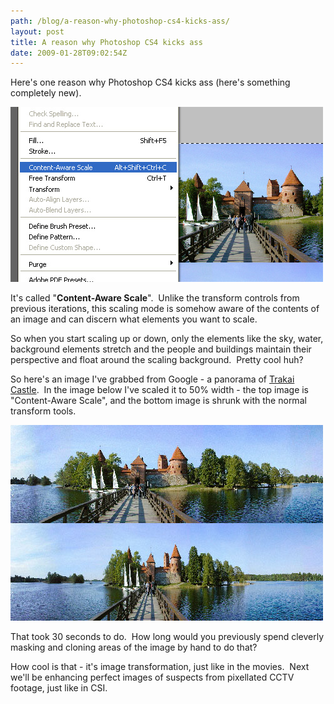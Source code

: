 ```yaml
---
path: /blog/a-reason-why-photoshop-cs4-kicks-ass/
layout: post
title: A reason why Photoshop CS4 kicks ass
date: 2009-01-28T09:02:54Z
---
```


Here's one reason why Photoshop CS4 kicks ass (here's something completely new).

![Content Aware Scale](contentawarescale.jpg)

It's called "**Content-Aware Scale**".  Unlike the transform controls from previous iterations, this scaling mode is somehow aware of the contents of an image and can discern what elements you want to scale.

So when you start scaling up or down, only the elements like the sky, water, background elements stretch and the people and buildings maintain their perspective and float around the scaling background.  Pretty cool huh?

So here's an image I've grabbed from Google - a panorama of [Trakai Castle](http://en.wikipedia.org/wiki/Trakai_Island_Castle).  In the image below I've scaled it to 50% width - the top image is "Content-Aware Scale", and the bottom image is shrunk with the normal transform tools.

![Content Aware Scale - Example](contentawareexample.jpg)

That took 30 seconds to do.  How long would you previously spend cleverly masking and cloning areas of the image by hand to do that?

How cool is that - it's image transformation, just like in the movies.  Next we'll be enhancing perfect images of suspects from pixellated CCTV footage, just like in CSI.